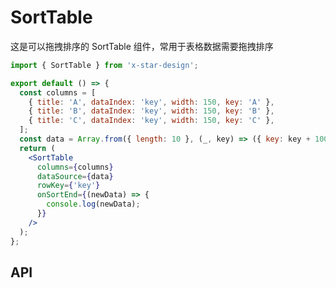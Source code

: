 # SortTable

这是可以拖拽排序的 SortTable 组件，常用于表格数据需要拖拽排序

```jsx
import { SortTable } from 'x-star-design';

export default () => {
  const columns = [
    { title: 'A', dataIndex: 'key', width: 150, key: 'A' },
    { title: 'B', dataIndex: 'key', width: 150, key: 'B' },
    { title: 'C', dataIndex: 'key', width: 150, key: 'C' },
  ];
  const data = Array.from({ length: 10 }, (_, key) => ({ key: key + 100 }));
  return (
    <SortTable
      columns={columns}
      dataSource={data}
      rowKey={'key'}
      onSortEnd={(newData) => {
        console.log(newData);
      }}
    />
  );
};
```

## API

<API id="SortTable"></API>
